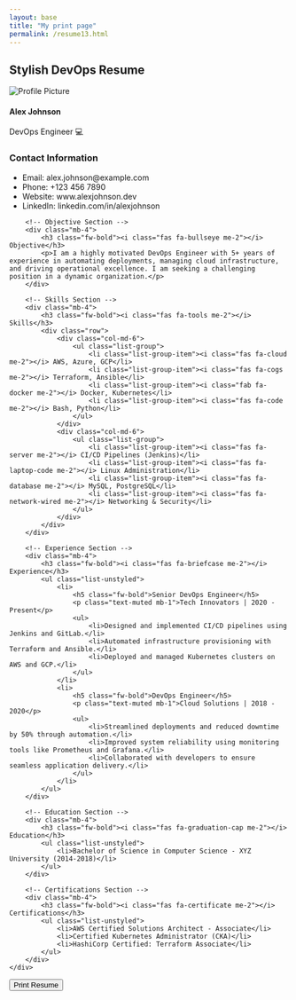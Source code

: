```yaml
---
layout: base
title: "My print page"
permalink: /resume13.html
---
```

<div class="container py-5">
    <h2>Stylish DevOps Resume</h2>
    <div class="printable-area border p-4" contenteditable="true">
        <!-- Header Section -->
        <div class="row mb-4">
            <div class="col-md-3 text-center">
                <img src="https://via.placeholder.com/150" class="rounded-circle img-fluid mb-3" alt="Profile Picture">
                <h4 class="fw-bold">Alex Johnson</h4>
                <p class="text-muted">DevOps Engineer 💻</p>
            </div>
            <div class="col-md-9">
                <h3 class="fw-bold"><i class="fas fa-address-card me-2"></i> Contact Information</h3>
                <ul class="list-unstyled">
                    <li><i class="fas fa-envelope me-2"></i> Email: alex.johnson@example.com</li>
                    <li><i class="fas fa-phone me-2"></i> Phone: +123 456 7890</li>
                    <li><i class="fas fa-globe me-2"></i> Website: www.alexjohnson.dev</li>
                    <li><i class="fab fa-linkedin me-2"></i> LinkedIn: linkedin.com/in/alexjohnson</li>
                </ul>
            </div>
        </div>

        <!-- Objective Section -->
        <div class="mb-4">
            <h3 class="fw-bold"><i class="fas fa-bullseye me-2"></i> Objective</h3>
            <p>I am a highly motivated DevOps Engineer with 5+ years of experience in automating deployments, managing cloud infrastructure, and driving operational excellence. I am seeking a challenging position in a dynamic organization.</p>
        </div>

        <!-- Skills Section -->
        <div class="mb-4">
            <h3 class="fw-bold"><i class="fas fa-tools me-2"></i> Skills</h3>
            <div class="row">
                <div class="col-md-6">
                    <ul class="list-group">
                        <li class="list-group-item"><i class="fas fa-cloud me-2"></i> AWS, Azure, GCP</li>
                        <li class="list-group-item"><i class="fas fa-cogs me-2"></i> Terraform, Ansible</li>
                        <li class="list-group-item"><i class="fab fa-docker me-2"></i> Docker, Kubernetes</li>
                        <li class="list-group-item"><i class="fas fa-code me-2"></i> Bash, Python</li>
                    </ul>
                </div>
                <div class="col-md-6">
                    <ul class="list-group">
                        <li class="list-group-item"><i class="fas fa-server me-2"></i> CI/CD Pipelines (Jenkins)</li>
                        <li class="list-group-item"><i class="fas fa-laptop-code me-2"></i> Linux Administration</li>
                        <li class="list-group-item"><i class="fas fa-database me-2"></i> MySQL, PostgreSQL</li>
                        <li class="list-group-item"><i class="fas fa-network-wired me-2"></i> Networking & Security</li>
                    </ul>
                </div>
            </div>
        </div>

        <!-- Experience Section -->
        <div class="mb-4">
            <h3 class="fw-bold"><i class="fas fa-briefcase me-2"></i> Experience</h3>
            <ul class="list-unstyled">
                <li>
                    <h5 class="fw-bold">Senior DevOps Engineer</h5>
                    <p class="text-muted mb-1">Tech Innovators | 2020 - Present</p>
                    <ul>
                        <li>Designed and implemented CI/CD pipelines using Jenkins and GitLab.</li>
                        <li>Automated infrastructure provisioning with Terraform and Ansible.</li>
                        <li>Deployed and managed Kubernetes clusters on AWS and GCP.</li>
                    </ul>
                </li>
                <li>
                    <h5 class="fw-bold">DevOps Engineer</h5>
                    <p class="text-muted mb-1">Cloud Solutions | 2018 - 2020</p>
                    <ul>
                        <li>Streamlined deployments and reduced downtime by 50% through automation.</li>
                        <li>Improved system reliability using monitoring tools like Prometheus and Grafana.</li>
                        <li>Collaborated with developers to ensure seamless application delivery.</li>
                    </ul>
                </li>
            </ul>
        </div>

        <!-- Education Section -->
        <div class="mb-4">
            <h3 class="fw-bold"><i class="fas fa-graduation-cap me-2"></i> Education</h3>
            <ul class="list-unstyled">
                <li>Bachelor of Science in Computer Science - XYZ University (2014-2018)</li>
            </ul>
        </div>

        <!-- Certifications Section -->
        <div class="mb-4">
            <h3 class="fw-bold"><i class="fas fa-certificate me-2"></i> Certifications</h3>
            <ul class="list-unstyled">
                <li>AWS Certified Solutions Architect - Associate</li>
                <li>Certified Kubernetes Administrator (CKA)</li>
                <li>HashiCorp Certified: Terraform Associate</li>
            </ul>
        </div>
    </div>
 </div>

<!-- Print Button -->
<div class="text-center mb-5">
    <button class="btn btn-primary" onclick="window.print()">
        <i class="fas fa-print me-2"></i> Print Resume
    </button>
</div>